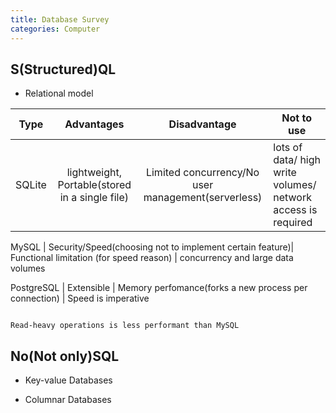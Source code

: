 ```yaml
---
title: Database Survey
categories: Computer
---
```




## S(Structured)QL

- Relational model

Type        | Advantages                                               | Disadvantage                                               |    Not to use
------------|:--------------------------------------------------------:|:----------------------------------------------------------:|------------------
SQLite      | lightweight, Portable(stored in a single file)           | Limited concurrency/No user management(serverless)         | lots of data/ high write volumes/ network access is required
 
MySQL       | Security/Speed(choosing not to implement certain feature)| Functional limitation (for speed reason)                   |  concurrency and large data volumes

PostgreSQL  |  Extensible                                              | Memory perfomance(forks a new process per connection)      |  Speed is imperative

                                                                         Read-heavy operations is less performant than MySQL



## No(Not only)SQL

- Key-value Databases

- Columnar Databases